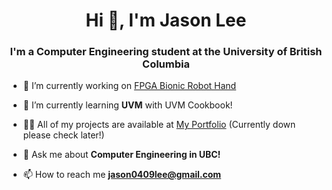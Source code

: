 <h1 align="center">Hi 👋, I'm Jason Lee</h1>
<h3 align="center">I'm a Computer Engineering student at the University of British Columbia</h3>

- 🔭 I’m currently working on [FPGA Bionic Robot Hand](https://github.com/Vaten0x/InMoov-AI-Robotic-Hand)

- 🌱 I’m currently learning **UVM** with UVM Cookbook!

- 👨‍💻 All of my projects are available at [My Portfolio](https://vaten0x.github.io/react-portfolio/) (Currently down please check later!)

- 💬 Ask me about **Computer Engineering in UBC!**

- 📫 How to reach me **jason0409lee@gmail.com**
